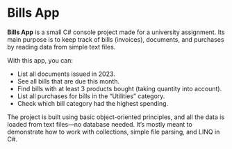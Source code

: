 # Bills App

**Bills App** is a small C# console project made for a university assignment. Its main purpose is to keep track of bills (invoices), documents, and purchases by reading data from simple text files.

With this app, you can:

- List all documents issued in 2023.
- See all bills that are due this month.
- Find bills with at least 3 products bought (taking quantity into account).
- List all purchases for bills in the “Utilities” category.
- Check which bill category had the highest spending.

The project is built using basic object-oriented principles, and all the data is loaded from text files—no database needed. It’s mostly meant to demonstrate how to work with collections, simple file parsing, and LINQ in C#.
